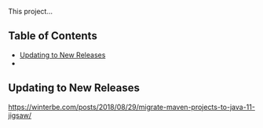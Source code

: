 
This project...

## Table of Contents

- [Updating to New Releases](updating-to-new-releases)
-
## Updating to New Releases



https://winterbe.com/posts/2018/08/29/migrate-maven-projects-to-java-11-jigsaw/



